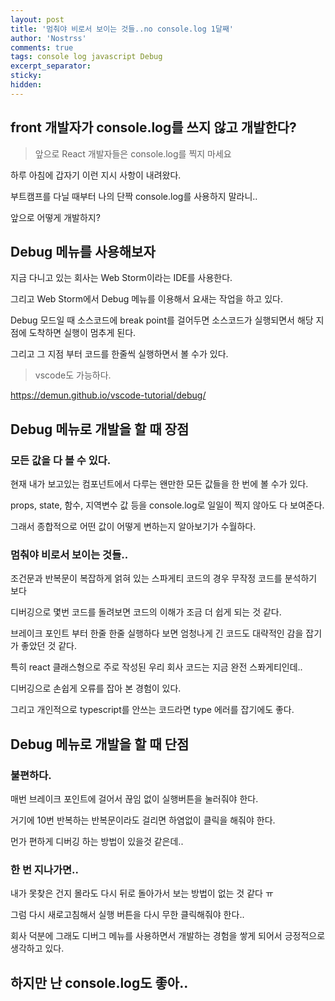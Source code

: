 ```yaml
---
layout: post
title: '멈춰야 비로서 보이는 것들..no console.log 1달째'
author: 'Nostrss'
comments: true
tags: console log javascript Debug
excerpt_separator:
sticky:
hidden:
---
```


## front 개발자가 console.log를 쓰지 않고 개발한다?

> 앞으로 React 개발자들은 console.log를 찍지 마세요

하루 아침에 갑자기 이런 지시 사항이 내려왔다.

부트캠프를 다닐 때부터 나의 단짝 console.log를 사용하지 말라니..

앞으로 어떻게 개발하지?

## Debug 메뉴를 사용해보자

지금 다니고 있는 회사는 Web Storm이라는 IDE를 사용한다.

그리고 Web Storm에서 Debug 메뉴를 이용해서 요새는 작업을 하고 있다.

Debug 모드일 때 소스코드에 break point를 걸어두면 소스코드가 실행되면서 해당 지점에 도착하면 실행이 멈추게 된다.

그리고 그 지점 부터 코드를 한줄씩 실행하면서 볼 수가 있다.

> vscode도 가능하다.

https://demun.github.io/vscode-tutorial/debug/

## Debug 메뉴로 개발을 할 때 장점

### 모든 값을 다 볼 수 있다.

현재 내가 보고있는 컴포넌트에서 다루는 왠만한 모든 값들을 한 번에 볼 수가 있다.

props, state, 함수, 지역변수 값 등을 console.log로 일일이 찍지 않아도 다 보여준다.

그래서 종합적으로 어떤 값이 어떻게 변하는지 알아보기가 수월하다.

### 멈춰야 비로서 보이는 것들..

조건문과 반복문이 복잡하게 얽혀 있는 스파게티 코드의 경우 무작정 코드를 분석하기 보다

디버깅으로 몇번 코드를 돌려보면 코드의 이해가 조금 더 쉽게 되는 것 같다.

브레이크 포인트 부터 한줄 한줄 실행하다 보면 엄청나게 긴 코드도 대략적인 감을 잡기가 좋았던 것 같다.

특히 react 클래스형으로 주로 작성된 우리 회사 코드는 지금 완전 스퐈게티인데..

디버깅으로 손쉽게 오류를 잡아 본 경험이 있다.

그리고 개인적으로 typescript를 안쓰는 코드라면 type 에러를 잡기에도 좋다.

## Debug 메뉴로 개발을 할 때 단점

### 불편하다.

매번 브레이크 포인트에 걸어서 끊임 없이 실행버튼을 눌러줘야 한다.

거기에 10번 반복하는 반복문이라도 걸리면 하염없이 클릭을 해줘야 한다.

먼가 편하게 디버깅 하는 방법이 있을것 같은데..

### 한 번 지나가면..

내가 못찾은 건지 몰라도 다시 뒤로 돌아가서 보는 방법이 없는 것 같다 ㅠ

그럼 다시 새로고침해서 실행 버튼을 다시 무한 클릭해줘야 한다..

회사 덕분에 그래도 디버그 메뉴를 사용하면서 개발하는 경험을 쌓게 되어서 긍정적으로 생각하고 있다.

## 하지만 난 console.log도 좋아..
